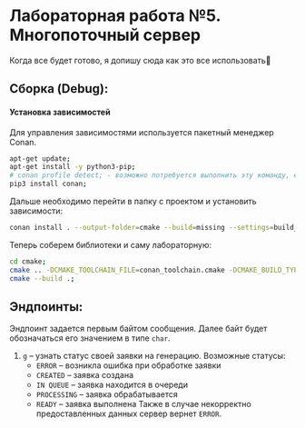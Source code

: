 # Лабораторная работа №5. Многопоточный сервер

Когда все будет готово, я допишу сюда как это все использовать🙂


## Сборка (Debug):
#### Установка зависимостей
Для управления зависимостями используется пакетный менеджер Conan.
```bash 
apt-get update;
apt-get install -y python3-pip;
# conan profile detect; - возможно потребуется выполнить эту команду, если профиль conan еще не был установлен
pip3 install conan;
```
Дальше необходимо перейти в папку с проектом и установить зависимости:
```bash
conan install . --output-folder=cmake --build=missing --settings=build_type=Debug;
```
Теперь соберем библиотеки и саму лабораторную:
```bash
cd cmake;
cmake .. -DCMAKE_TOOLCHAIN_FILE=conan_toolchain.cmake -DCMAKE_BUILD_TYPE=Debug;
cmake --build .;
```

## Эндпоинты:
Эндпоинт задается первым байтом сообщения. 
Далее байт будет обозначаться его значением в типе `char`.

1. `g` – узнать статус своей заявки на генерацию. Возможные статусы:
    - `ERROR` – возникла ошибка при обработке заявки
    - `CREATED` – заявка создана
    - `IN QUEUE` – заявка находится в очереди
    - `PROCESSING` – заявка обрабатывается
    - `READY` – заявка выполнена
   Также в случае некорректно предоставленных данных сервер вернет `ERROR`.
